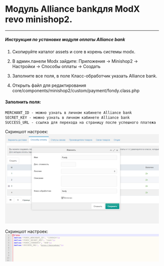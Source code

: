 Модуль Alliance bankдля ModX revo minishop2.
=====
-----

##### Инструкция по установке модуля оплаты Alliance bank

1. Скопируйте каталог assets и core в корень системы modx.

2. В админ.панели Modx зайдите: Приложения -> Minishop2 -> Настройки -> Способы оплаты -> Создать 

3. Заполните все поля, в поле Класс-обработчик указать Alliance bank.

4. Открыть файл для редактирования core/components/minishop2/custom/payment/fondy.class.php

#### Заполнить поля:
```
MERCHANT_ID - можно узнать в личном кабинете Alliance bank
SECRET_KEY - можно узнать в личном кабинете Alliance bank
SUCCESS_URL - ссылка для перехода на страницу после успешного платежа
```
Скриншот настроек:![Скриншот][1]

Скриншот настроек:![Скриншот][2]

[1]: https://raw.githubusercontent.com/cloudipsp/modx/master/settings.png
[2]: https://raw.githubusercontent.com/cloudipsp/modx/master/setting1.png